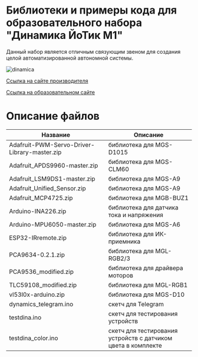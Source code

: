 # Библиотеки и примеры кода для образовательного набора "Динамика ЙоТик М1"

Данный набор является отличным связующим звеном для создания целой автоматизированной автономной системы.

![dinamica](https://mgbot.ru/upload/iblock/140/1402ce7952befa4a645769cbb7238426.jpg)

[Ссылка на сайте производителя](https://mgbot.ru/catalog/uchebnaya_robototekhnika/nabor_dinamika_yotik_m1/)

[Ссылка на образовательном сайте](https://мгбот.рф/podrobno#dinamica)

# Описание файлов

| Название    | Описание |
| ----------- | -----------|
|Adafruit-PWM-Servo-Driver-Library-master.zip | библиотека для  MGS-D1015|
|  Adafruit_APDS9960-master.zip     | библиотека для MGS-CLM60 |
|  Adafruit_LSM9DS1-master.zip     | библиотека для MGS-A9 |
| Adafruit_Unified_Sensor.zip     | библиотека для MGS-A9 |
| Adafruit_MCP4725.zip   | библиотека для MGB-BUZ1 |
|Arduino-INA226.zip | библиотека для датчика тока и напряжения |
|  Arduino-MPU6050-master.zip     | библиотека для MGS-A6 |
| ESP32-IRremote.zip    |библиотека для ИК-приемника|
| PCA9634-0.2.1.zip   | библиотека для MGL-RGB2/3|
| PCA9536_modified.zip  | библиотека для драйвера моторов|
| TLC59108_modified.zip   |библиотека для MGL-RGB1|
| vl53l0x-arduino.zip   |библиотека для MGS-D10|
| dynamics_telegram.ino | скетч для Telegram|
| testdina.ino  |скетч для тестирования устройств| 
| testdina_color.ino  |скетч для тестирования устройств с датчиком цвета в комплекте|
